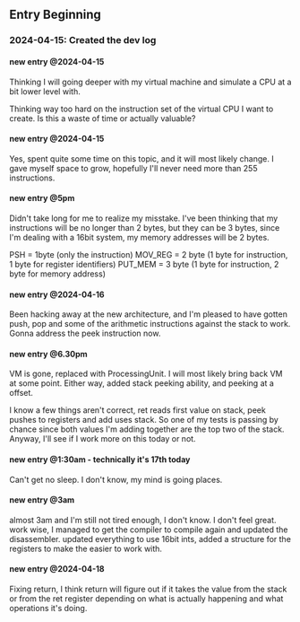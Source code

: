 ## Entry Beginning
### 2024-04-15: Created the dev log

#### new entry @2024-04-15
Thinking I will going deeper with my virtual machine and simulate a CPU at a bit lower level with.

Thinking way too hard on the instruction set of the virtual CPU I want to create. Is this a waste of time or actually valuable?

#### new entry @2024-04-15
Yes, spent quite some time on this topic, and it will most likely change. I gave myself space to grow, hopefully I'll never need more than 255 instructions.

#### new entry @5pm
Didn't take long for me to realize my misstake. I've been thinking that my instructions will be no longer than 2 bytes, but they can be 3 bytes, since I'm dealing with a 16bit system, my memory addresses will be 2 bytes.

PSH = 1byte (only the instruction)
MOV_REG = 2 byte (1 byte for instruction, 1 byte for register identifiers)
PUT_MEM = 3 byte (1 byte for instruction, 2 byte for memory address)

#### new entry @2024-04-16
Been hacking away at the new architecture, and I'm pleased to have gotten push, pop and some of the arithmetic instructions against the stack to work.
Gonna address the peek instruction now.

#### new entry @6.30pm
VM is gone, replaced with ProcessingUnit. I will most likely bring back VM at some point. Either way, added stack peeking ability, and peeking at a offset.

I know a few things aren't correct, ret reads first value on stack, peek pushes to registers and add uses stack. So one of my tests is passing by chance since both values I'm adding together are the top two of the stack. Anyway, I'll see if I work more on this today or not.

#### new entry @1:30am - technically it's 17th today
Can't get no sleep. I don't know, my mind is going places.

#### new entry @3am
almost 3am and I'm still not tired enough, I don't know. I don't feel great.
work wise, I managed to get the compiler to compile again and updated the disassembler.
updated everything to use 16bit ints, added a structure for the registers to make the easier to work with.


#### new entry @2024-04-18
Fixing return, I think return will figure out if it takes the value from the stack or from the ret register depending on what is actually happening and what operations it's doing.